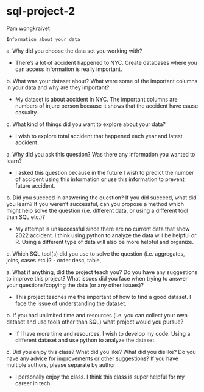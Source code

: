 # sql-project-2
Pam wongkraivet

	Information about your data 
a.	Why did you choose the data set you working with? 
-	There’s a lot of accident happened to NYC. Create databases where you can access information is really important. 

b.	What was your dataset about? What were some of the important columns in your data and why are they important? 
-	 My dataset is about accident in NYC. The important columns are numbers of injure person because it shows that the accident have cause casualty. 

c.	What kind of things did you want to explore about your data?
-	 I wish to explore total accident that happened each year and latest accident. 


a.	 Why did you ask this question? Was there any information you wanted to learn?
-	 I asked this question because in the future I wish to predict the number of accident using this information or use this information to prevent future accident. 

b.	 Did you succeed in answering the question? If you did succeed, what did you learn? If you weren’t successful, can you propose a method which might help solve the question (i.e. different data, or using a different tool than SQL etc.)?  
-	 My attempt is unsuccessful since there are no current data that show 2022 accident. I think using python to analyze the data will be helpful or R. Using a different type of data will also be more helpful and organize. 
	
c.	Which SQL tool(s) did you use to solve the question (i.e. aggregates, joins, cases etc.)? 
	- order desc, table, 


a.	What if anything, did the project teach you? Do you have any suggestions to improve this project? What issues did you face when trying to answer your questions/copying the data (or any other issues)? 
-	This project teaches me the important of how to find a good dataset. I face the issue of understanding the dataset. 

b.	If you had unlimited time and resources (i.e. you can collect your own dataset and use tools other than SQL) what project would you pursue? 
-	If I have more time and resources, I wish to develop my code. Using a different dataset and use python to analyze the dataset. 


c.	Did you enjoy this class? What did you like? What did you dislike? Do you have any advice for improvements or other suggestions? If you have multiple authors, please separate by author 
-	I personally enjoy the class. I think this class is super helpful for my career in tech.  

